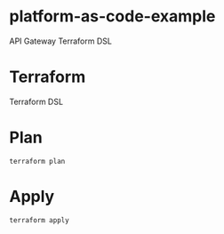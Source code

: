 # platform-as-code-example

API Gateway Terraform DSL

# Terraform

Terraform DSL

# Plan 

`terraform plan`

# Apply

`terraform apply`

